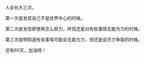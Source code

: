 人会长大三次。

第一次是发现自己不是世界中心的时候。

第二次是发现即使再怎么努力，终究还是对有些事情无能为力的时候。

第三次是明知道有些事情可能会无能为力，但还是会尽力争取的时候。

还有60天，加油呀！